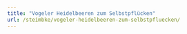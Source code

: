 ```yaml
---
title: "Vogeler Heidelbeeren zum Selbstpflücken"
url: /steimbke/vogeler-heidelbeeren-zum-selbstpfluecken/
---
```

